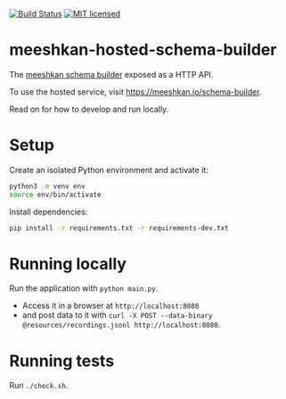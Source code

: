 [![Build Status](https://github.com/meeshkan/meeshkan-hosted-schema-builder/workflows/CI/badge.svg)](https://github.com/meeshkan/meeshkan-hosted-schema-builder/actions?query=workflow%3ACI)
[![MIT licensed](http://img.shields.io/:license-MIT-blue.svg)](LICENSE)

# meeshkan-hosted-schema-builder
The [meeshkan schema builder](https://github.com/meeshkan/meeshkan) exposed as a HTTP API.

To use the hosted service, visit https://meeshkan.io/schema-builder.

Read on for how to develop and run locally.

# Setup
Create an isolated Python environment and activate it:

```sh
python3 -m venv env
source env/bin/activate
```

Install dependencies:

```sh
pip install -r requirements.txt -r requirements-dev.txt
```

# Running locally
Run the application with `python main.py`.

- Access it in a browser at `http://localhost:8080`
- and post data to it with `curl -X POST --data-binary @resources/recordings.jsonl http://localhost:8080`.

# Running tests
Run `./check.sh`.
